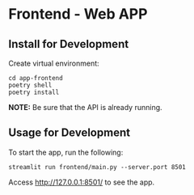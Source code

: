 # Frontend - Web APP

## Install for Development

Create virtual environment:

```shell
cd app-frontend
poetry shell
poetry install
```

**NOTE:** Be sure that the API is already running.

## Usage for Development

To start the app, run the following:

```shell
streamlit run frontend/main.py --server.port 8501
```

Access http://127.0.0.1:8501/ to see the app.
